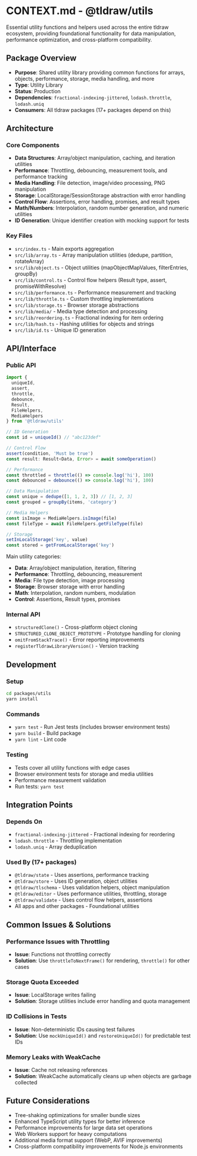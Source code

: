 # CONTEXT.md - @tldraw/utils

Essential utility functions and helpers used across the entire tldraw ecosystem, providing foundational functionality for data manipulation, performance optimization, and cross-platform compatibility.

## Package Overview

- **Purpose**: Shared utility library providing common functions for arrays, objects, performance, storage, media handling, and more
- **Type**: Utility Library
- **Status**: Production
- **Dependencies**: `fractional-indexing-jittered`, `lodash.throttle`, `lodash.uniq`
- **Consumers**: All tldraw packages (17+ packages depend on this)

## Architecture

### Core Components

- **Data Structures**: Array/object manipulation, caching, and iteration utilities
- **Performance**: Throttling, debouncing, measurement tools, and performance tracking
- **Media Handling**: File detection, image/video processing, PNG manipulation
- **Storage**: LocalStorage/SessionStorage abstraction with error handling
- **Control Flow**: Assertions, error handling, promises, and result types
- **Math/Numbers**: Interpolation, random number generation, and numeric utilities
- **ID Generation**: Unique identifier creation with mocking support for tests

### Key Files

- `src/index.ts` - Main exports aggregation
- `src/lib/array.ts` - Array manipulation utilities (dedupe, partition, rotateArray)
- `src/lib/object.ts` - Object utilities (mapObjectMapValues, filterEntries, groupBy)
- `src/lib/control.ts` - Control flow helpers (Result type, assert, promiseWithResolve)
- `src/lib/performance.ts` - Performance measurement and tracking
- `src/lib/throttle.ts` - Custom throttling implementations  
- `src/lib/storage.ts` - Browser storage abstractions
- `src/lib/media/` - Media type detection and processing
- `src/lib/reordering.ts` - Fractional indexing for item ordering
- `src/lib/hash.ts` - Hashing utilities for objects and strings
- `src/lib/id.ts` - Unique ID generation

## API/Interface

### Public API

```ts
import {
  uniqueId,
  assert,
  throttle,
  debounce,
  Result,
  FileHelpers,
  MediaHelpers
} from '@tldraw/utils'

// ID Generation
const id = uniqueId() // "abc123def"

// Control Flow
assert(condition, 'Must be true')
const result: Result<Data, Error> = await someOperation()

// Performance
const throttled = throttle(() => console.log('hi'), 100)
const debounced = debounce(() => console.log('hi'), 100)

// Data Manipulation  
const unique = dedupe([1, 1, 2, 3]) // [1, 2, 3]
const grouped = groupBy(items, 'category')

// Media Helpers
const isImage = MediaHelpers.isImage(file)
const fileType = await FileHelpers.getFileType(file)

// Storage
setInLocalStorage('key', value)
const stored = getFromLocalStorage('key')
```

Main utility categories:
- **Data**: Array/object manipulation, iteration, filtering
- **Performance**: Throttling, debouncing, measurement
- **Media**: File type detection, image processing  
- **Storage**: Browser storage with error handling
- **Math**: Interpolation, random numbers, modulation
- **Control**: Assertions, Result types, promises

### Internal API

- `structuredClone()` - Cross-platform object cloning
- `STRUCTURED_CLONE_OBJECT_PROTOTYPE` - Prototype handling for cloning
- `omitFromStackTrace()` - Error reporting improvements
- `registerTldrawLibraryVersion()` - Version tracking

## Development

### Setup

```bash
cd packages/utils
yarn install
```

### Commands

- `yarn test` - Run Jest tests (includes browser environment tests)
- `yarn build` - Build package
- `yarn lint` - Lint code

### Testing

- Tests cover all utility functions with edge cases
- Browser environment tests for storage and media utilities
- Performance measurement validation
- Run tests: `yarn test`

## Integration Points

### Depends On

- `fractional-indexing-jittered` - Fractional indexing for reordering
- `lodash.throttle` - Throttling implementation
- `lodash.uniq` - Array deduplication

### Used By (17+ packages)

- `@tldraw/state` - Uses assertions, performance tracking
- `@tldraw/store` - Uses ID generation, object utilities
- `@tldraw/tlschema` - Uses validation helpers, object manipulation
- `@tldraw/editor` - Uses performance utilities, throttling, storage
- `@tldraw/validate` - Uses control flow helpers, assertions
- All apps and other packages - Foundational utilities

## Common Issues & Solutions

### Performance Issues with Throttling
- **Issue**: Functions not throttling correctly
- **Solution**: Use `throttleToNextFrame()` for rendering, `throttle()` for other cases

### Storage Quota Exceeded
- **Issue**: LocalStorage writes failing
- **Solution**: Storage utilities include error handling and quota management

### ID Collisions in Tests
- **Issue**: Non-deterministic IDs causing test failures
- **Solution**: Use `mockUniqueId()` and `restoreUniqueId()` for predictable test IDs

### Memory Leaks with WeakCache
- **Issue**: Cache not releasing references
- **Solution**: WeakCache automatically cleans up when objects are garbage collected

## Future Considerations

- Tree-shaking optimizations for smaller bundle sizes
- Enhanced TypeScript utility types for better inference
- Performance improvements for large data set operations
- Web Workers support for heavy computations
- Additional media format support (WebP, AVIF improvements)
- Cross-platform compatibility improvements for Node.js environments